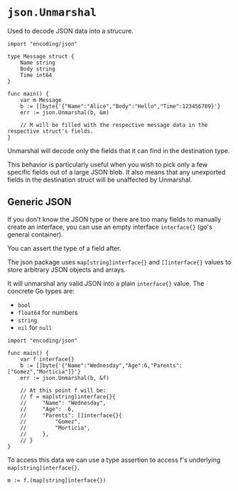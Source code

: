 # `json.Unmarshal`
Used to decode JSON data into a strucure.  

```golang
import "encoding/json"

type Message struct {
    Name string
    Body string
    Time int64
}

func main() {
    var m Message
    b := []byte{'{"Name":"Alice","Body":"Hello","Time":123456789}'}
    err := json.Unmarshal(b, &m)

    // M will be filled with the respective message data in the respective struct's fields.
}
```

Unmarshal will decode only the fields that it can find in the destination 
type.  
  
This behavior is particularly useful when you wish to pick only a few 
specific fields out of a large JSON blob. It also means that any unexported
fields in the destination struct will be unaffected by Unmarshal.  
## Generic JSON
If you don't know the JSON type or there are too many fields to manually 
create an interface, you can use an empty 
interface `interface{}` (go's general container).  
  
You can assert the type of a field after.

The json package uses `map[string]interface{}` and `[]interface{}` values 
to store arbitrary JSON objects and arrays.  
  
It will unmarshal any valid JSON into a plain `interface{}` value. The 
concrete Go types are:
- `bool`
- `float64` for numbers
- `string`
- `nil` for `null`

```golang
import "encoding/json"

func main() {
    var f interface{}
    b := []byte{'{"Name":"Wednesday","Age":6,"Parents":["Gomez","Morticia"]}'}
    err := json.Unmarshal(b, &f)

    // At this point f will be:
    // f = map[string]interface{}{
    //     "Name": "Wednesday",
    //     "Age":  6,
    //     "Parents": []interface{}{
    //         "Gomez",
    //         "Morticia",
    //     },
    // }
}
```

To access this data we can use a type assertion to access f's 
underlying `map[string]interface{}`.
```golang
m := f.(map[string]interface{})
```
